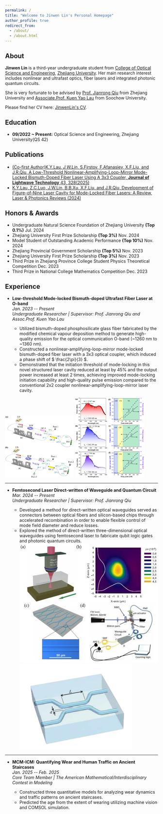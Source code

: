 ```yaml
---
permalink: /
title: "Welcome to Jinwen Lin's Personal Homepage"
author_profile: true
redirect_from: 
  - /about/
  - /about.html
---
```


About
------
**Jinwen Lin** is a third-year undergraduate student from [College of Optical Science and Engineering](http://opt.zju.edu.cn/opten/), [Zhejiang University](https://www.zju.edu.cn/english/). Her main research interest includes nonlinear and ultrafast optics, fiber lasers and integrated photonic quantum circuits.

She is very fortunate to be advised by [Prof. Jianrong Qiu](https://scholar.google.com/citations?hl=en&user=tuNTMvEAAAAJ) from Zhejiang University and [Associate.Prof. Kuen Yao Lau](https://scholar.google.com/citations?hl=en&user=WmQVUuAAAAAJ) from Soochow University.

Please find her CV here: [JinwenLin's CV](assets/CV_Jinwen_Lin.pdf).

Education
-----
* **09/2022 ~ Present:** Optical Science and Engineering, Zhejiang University(QS 42)

Publications
-------
* [(Co-first Author)K.Y.Lau<sup>*</sup>, J.W.Lin<sup>*</sup>, S.Firstov, F.Afanasiev, X.F.Liu, and J.R.Qiu, A Low-Threshold Nonlinear-Amplifying-Loop-Mirror Mode-Locked Bismuth-Doped Fiber Laser Using A 3x3 Coupler, **Journal of Lightwave Technology** 43, 328(2025)](assets/A_Low-Threshold_Nonlinear-Amplifying-Loop-Mirror_Mode-Locked_Bismuth-Doped_Fiber_Laser_Using_A_33_Coupler.pdf)
* [K.Y.Lau, Z.C.Luo, J.W.Lin, B.B.Xu, X.F.Liu, and J.R.Qiu, Development of Figure-of-Nine Laser Cavity for Mode-Locked Fiber Lasers: A Review, Laser & Photonics Reviews (2024)](https://onlinelibrary.wiley.com/doi/abs/10.1002/lpor.202301239?msockid=1bc7b18e6acd647113d0a3e96be36584)

Honors & Awards
-------
* Undergraduate Natural Science Foundation of Zhejiang University **(Top 0.1%)** Jul. 2024
* Zhejiang University First Prize Scholarship **(Top 3%)** Nov. 2024
* Model Student of Outstanding Academic Performance **(Top 10%)** Nov. 2024
* Zhejiang Provincial Government Scholarship **(Top 5%)** Nov. 2023
* Zhejiang University First Prize Scholarship **(Top 3%)** Nov. 2023
* Third Prize in Zhejiang Province College Student Physics Theoretical Competition Dec. 2023
* Third Prize in National College Mathematics Competition Dec. 2023


Experience
-----
- **Low-threshold Mode-locked Bismuth-doped Ultrafast Fiber Laser at O-band**  
  *Jan. 2023 -- Present*  
  *Undergraduate Researcher | Supervisor: Prof. Jianrong Qiu and Assoc.Prof. Kuen Yao Lau*

  - Utilized bismuth-doped phosphosilicate glass fiber fabricated by the modified chemical vapour deposition method to generate high-quality emission for the optical communication O-band (~1260 nm to ~1360 nm).
  - Constructed a nonlinear-amplifying-loop-mirror mode-locked bismuth-doped fiber laser with a 3x3 optical coupler, which induced a phase shift of $ \frac{2\pi}{3} $.
  - Demonstrated that the initiation threshold of mode-locking in this novel structured laser cavity reduced at least by 45% and the output power increased at least 2 times, achieving improved mode-locking initiation capability and high-quality pulse emission compared to the conventional 2x2 coupler nonlinear-amplifying-loop-mirror laser cavity.

<img src="images/setpup.png" alt="Image 1" width="45%" style="display: inline-block;"/>
<img src="images/33.png" alt="Image 2" width="45%" style="display: inline-block;"/>


---

- **Femtosecond Laser Direct-written of Waveguide and Quantum Circuit**  
  *Mar. 2024 -- Present*  
  *Undergraduate Researcher | Supervisor: Prof. Jianrong Qiu*

  - Developed a method for direct-written optical waveguides served as connectors between optical fibers and silicon-based chips through accelerated recombination in order to enable flexible control of mode field diameter and reduce losses.
  - Explored the method of direct-written three-dimensional optical waveguides using femtosecond laser to fabricate qubit logic gates and photonic quantum circuits.
![femtosecond](images/femtosecond.png)
![DC](images/DC.png)

---

- **MCM-ICM: Quantifying Wear and Human Traffic on Ancient Staircases**  
  *Jan. 2025 -- Feb. 2025*  
  *Core Team Member | The American Mathematical/Interdisciplinary Contest in Modeling*

  - Constructed three quantitative models for analyzing wear dynamics and traffic patterns on ancient staircases.
  - Predicted the age from the extent of wearing utilizing machine vision and COMSOL simulation.













  


